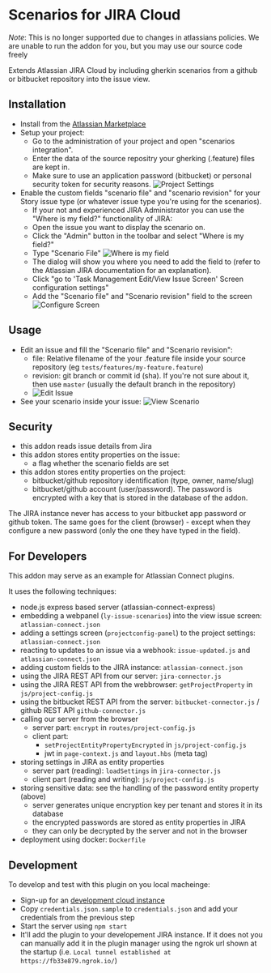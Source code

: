 # Scenarios for JIRA Cloud

*Note*: This is no longer supported due to changes in atlassians policies. We are unable to run the addon for you, but you may use our source code freely

Extends Atlassian JIRA Cloud by including gherkin scenarios
from a github or bitbucket repository into the issue view.


## Installation
* Install from the [Atlassian Marketplace](https://marketplace.atlassian.com/plugins/ch.linkyard.scenarios-jira/cloud/overview)
* Setup your project:
  * Go to the administration of your project and open "scenarios integration".
  * Enter the data of the source repositry your gherking (.feature) files are kept in.
  * Make sure to use an application password (bitbucket) or personal security token for security reasons.
    ![Project Settings](doc/project-settings.png)
* Enable the custom fields "scenario file" and "scenario revision" for your Story issue type (or whatever issue type you're using for the scenarios).
  * If your not and experienced JIRA Administrator you can use the "Where is my field?" functionality of JIRA:
  * Open the issue you want to display the scenario on.
  * Click the "Admin" button in the toolbar and select "Where is my field?"
  * Type "Scenario File"
    ![Where is my field](doc/where-is-my-field.png)
  * The dialog will show you where you need to add the field to (refer to the Atlassian JIRA documentation for an explanation).
  * Click "go to 'Task Management Edit/View Issue Screen' Screen configuration settings"
  * Add the "Scenario file" and "Scenario revision" field to the screen
    ![Configure Screen](doc/configure-screen.png)

## Usage
* Edit an issue and fill the "Scenario file" and "Scenario revision":
  * file: Relative filename of the your .feature file inside your source repository (eg `tests/features/my-feature.feature`)
  * revision: git branch or commit id (sha). If you're not sure about it, then use `master` (usually the default branch in the repository)
  * ![Edit Issue](doc/edit-issue.png)
* See your scenario inside your issue:
  ![View Scenario](doc/view-scenario.png)


## Security
* this addon reads issue details from Jira
* this addon stores entity properties on the issue:
  * a flag whether the scenario fields are set
* this addon stores entity properties on the project:
  * bitbucket/github repository identification (type, owner, name/slug)
  * bitbucket/github account (user/password). The password is encrypted
    with a key that is stored in the database of the addon.

The JIRA instance never has access to your bitbucket app
password or github token. The same goes for the client (browser) -
except when they configure a new password (only the one they
have typed in the field).


## For Developers
This addon may serve as an example for Atlassian Connect plugins.

It uses the following techniques:

* node.js express based server (atlassian-connect-express)
* embedding a webpanel (`ly-issue-scenarios`) into the view issue screen: `atlassian-connect.json`
* adding a settings screen (`projectconfig-panel`) to the project settings: `atlassian-connect.json`
* reacting to updates to an issue via a webhook: `issue-updated.js` and `atlassian-connect.json`
* adding custom fields to the JIRA instance: `atlassian-connect.json`
* using the JIRA REST API from our server: `jira-connector.js`
* using the JIRA REST API from the webbrowser: `getProjectProperty` in `js/project-config.js`
* using the bitbucket REST API from the server: `bitbucket-connector.js` / github REST API `github-connector.js`
* calling our server from the browser
  * server part: `encrypt` in `routes/project-config.js`
  * client part:
    * `setProjectEntityPropertyEncrypted` in `js/project-config.js`
    * jwt in `page-context.js` and `layout.hbs` (meta tag)
* storing settings in JIRA as entity properties
  * server part (reading): `loadSettings` in `jira-connector.js`
  * client part (reading and writing): `js/project-config.js`
* storing sensitive data: see the handling of the password entity property (above)
  * server generates unique encryption key per tenant and stores it in its database
  * the encrypted passwords are stored as entity properties in JIRA
  * they can only be decrypted by the server and not in the browser
* deployment using docker: `Dockerfile`


## Development
To develop and test with this plugin on you local macheinge:

* Sign-up for an [development cloud instance](https://developer.atlassian.com/static/connect/docs/latest/guides/development-setup.html)
* Copy `credentials.json.sample` to `credentials.json` and add your credentials from the previous step
* Start the server using `npm start`
* It'll add the plugin to your developement JIRA instance. If it does not you can manually add it in the plugin manager
  using the ngrok url shown at the startup (i.e. `Local tunnel established at https://fb33e879.ngrok.io/`)
